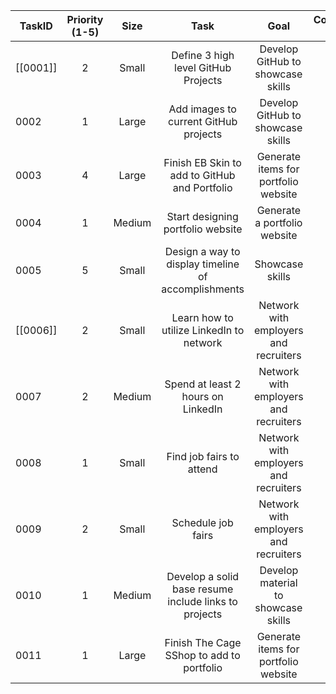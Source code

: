 
| TaskID          | Priority (1-5) |  Size  |                         Task                          |                 Goal                  | Completed  [ X ] |
| --------------- | :------------: | :----: | :---------------------------------------------------: | :-----------------------------------: | :--------------: |
| [[0001]] |       2        | Small  |          Define 3 high level GitHub Projects          |   Develop GitHub to showcase skills   |      [ X ]       |
| 0002            |       1        | Large  |         Add images to current GitHub projects         |   Develop GitHub to showcase skills   |                  |
| 0003            |       4        | Large  |     Finish EB Skin to add to GitHub and Portfolio     | Generate items for portfolio website  |                  |
| 0004            |       1        | Medium |           Start designing portfolio website           |     Generate a portfolio website      |                  |
| 0005            |       5        | Small  |  Design a way to display timeline of accomplishments  |            Showcase skills            |                  |
| [[0006]] |       2        | Small  |       Learn how to utilize LinkedIn to network        | Network with employers and recruiters |      [ X ]       |
| 0007            |       2        | Medium |          Spend at least 2 hours on LinkedIn           | Network with employers and recruiters |                  |
| 0008            |       1        | Small  |               Find job fairs to attend                | Network with employers and recruiters |                  |
| 0009            |       2        | Small  |                  Schedule job fairs                   | Network with employers and recruiters |                  |
| 0010            |       1        | Medium | Develop a solid base resume include links to projects |  Develop material to showcase skills  |                  |
| 0011            |       1        | Large  |       Finish The Cage SShop to add to portfolio       | Generate items for portfolio website  |                  |
